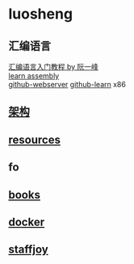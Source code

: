 # luosheng

## 汇编语言

[汇编语言入门教程 by 阮一峰](http://www.ruanyifeng.com/blog/2018/01/assembly-language-primer.html)  
[learn assembly](https://learn-anything.xyz/programming/programming-languages/assembly)  
[github-webserver](https://github.com/nemasu/asmttpd)
[github-learn](https://github.com/0xAX/asm)
x86

## [架构](./architecture.md)

## [resources](./resources.md)
## fo
## [books](./books.md)

## [docker](./docker.md)

## [staffjoy](./fo-staffjoy.md)
